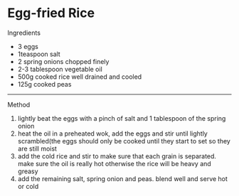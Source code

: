 # Egg-fried Rice

Ingredients

-   3 eggs
-   1teaspoon salt
-   2 spring onions chopped finely
-   2-3 tablespoon vegetable oil
-   500g cooked rice well drained and cooled
-   125g cooked peas

--------------------------------------------------------------------------------

Method

1.  lightly beat the eggs with a pinch of salt and 1 tablespoon of the spring
    onion
2.  heat the oil in a preheated wok, add the eggs and stir until lightly
    scrambled(the eggs should only be cooked until they start to set so they are
    still moist
3.  add the cold rice and stir to make sure that each grain is separated. make
    sure the oil is really hot otherwise the rice will be heavy and greasy
4.  add the remaining salt, spring onion and peas. blend well and serve hot or
    cold
